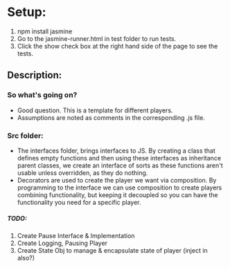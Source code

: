 # Setup:
  1. npm install jasmine
  2. Go to the jasmine-runner.html in test folder to run tests.
  3. Click the show check box at the right hand side of the page to see the tests.

## Description:
### So what's going on?
  * Good question. This is a template for different players.
  * Assumptions are noted as comments in the corresponding .js file.
### Src folder:
  * The interfaces folder, brings interfaces to JS. By creating a class that defines empty functions and then using these interfaces as inheritance parent classes, we create an interface of sorts as these functions aren't usable unless overridden, as they do nothing.
  * Decorators are used to create the player we want via composition. By programming to the interface we can use composition to create players combining functionality, but keeping it decoupled so you can have the functionality you need for a specific player.
  


##### TODO:
  1. Create Pause Interface & Implementation
  2. Create Logging, Pausing Player
  3. Create State Obj to manage & encapsulate state of player (inject in also?)
